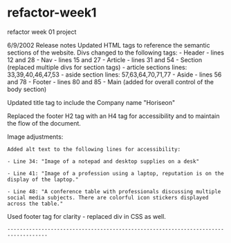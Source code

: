 # refactor-week1
refactor week 01 project

6/9/2002 Release notes
    Updated HTML tags to reference the semantic sections of the website.
    Divs changed to the following tags:
    - Header
        - lines 12 and 28
    - Nav
        - lines 15 and 27
    - Article
        - lines 31 and 54
    - Section (replaced multiple divs for section tags)
        - article sections lines: 33,39,40,46,47,53 
        - aside section lines: 57,63,64,70,71,77
    - Aside
        - lines 56 and 78
    - Footer 
        - lines 80 and 85
    - Main (added for overall control of the body section)

Updated title tag to include the Company name "Horiseon"

Replaced the footer H2 tag with an H4 tag for accessibility and to maintain the flow of the document.

Image adjustments:

    Added alt text to the following lines for accessibility:

    - Line 34: "Image of a notepad and desktop supplies on a desk"

    - Line 41: "Image of a profession using a laptop, reputation is on the display of the laptop."

    - Line 48: "A conference table with professionals discussing multiple social media subjects. There are colorful icon stickers displayed across the table."

Used footer tag for clarity - replaced div in CSS as well.

    -----------------------------------------------------------------------------------
